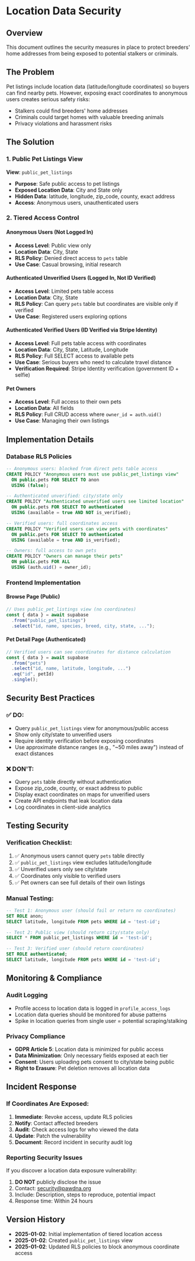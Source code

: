 # Location Data Security

## Overview
This document outlines the security measures in place to protect breeders' home addresses from being exposed to potential stalkers or criminals.

## The Problem
Pet listings include location data (latitude/longitude coordinates) so buyers can find nearby pets. However, exposing exact coordinates to anonymous users creates serious safety risks:
- Stalkers could find breeders' home addresses
- Criminals could target homes with valuable breeding animals
- Privacy violations and harassment risks

## The Solution

### 1. Public Pet Listings View
**View**: `public_pet_listings`
- **Purpose**: Safe public access to pet listings
- **Exposed Location Data**: City and State only
- **Hidden Data**: latitude, longitude, zip_code, county, exact address
- **Access**: Anonymous users, unauthenticated users

### 2. Tiered Access Control

#### Anonymous Users (Not Logged In)
- **Access Level**: Public view only
- **Location Data**: City, State
- **RLS Policy**: Denied direct access to `pets` table
- **Use Case**: Casual browsing, initial research

#### Authenticated Unverified Users (Logged In, Not ID Verified)
- **Access Level**: Limited pets table access
- **Location Data**: City, State
- **RLS Policy**: Can query `pets` table but coordinates are visible only if verified
- **Use Case**: Registered users exploring options

#### Authenticated Verified Users (ID Verified via Stripe Identity)
- **Access Level**: Full pets table access with coordinates
- **Location Data**: City, State, Latitude, Longitude
- **RLS Policy**: Full SELECT access to available pets
- **Use Case**: Serious buyers who need to calculate travel distance
- **Verification Required**: Stripe Identity verification (government ID + selfie)

#### Pet Owners
- **Access Level**: Full access to their own pets
- **Location Data**: All fields
- **RLS Policy**: Full CRUD access where `owner_id = auth.uid()`
- **Use Case**: Managing their own listings

## Implementation Details

### Database RLS Policies

```sql
-- Anonymous users: blocked from direct pets table access
CREATE POLICY "Anonymous users must use public_pet_listings view"
  ON public.pets FOR SELECT TO anon
  USING (false);

-- Authenticated unverified: city/state only
CREATE POLICY "Authenticated unverified users see limited location"
  ON public.pets FOR SELECT TO authenticated
  USING (available = true AND NOT is_verified);

-- Verified users: full coordinates access
CREATE POLICY "Verified users can view pets with coordinates"
  ON public.pets FOR SELECT TO authenticated
  USING (available = true AND is_verified);

-- Owners: full access to own pets
CREATE POLICY "Owners can manage their pets"
  ON public.pets FOR ALL
  USING (auth.uid() = owner_id);
```

### Frontend Implementation

#### Browse Page (Public)
```typescript
// Uses public_pet_listings view (no coordinates)
const { data } = await supabase
  .from("public_pet_listings")
  .select("id, name, species, breed, city, state, ...");
```

#### Pet Detail Page (Authenticated)
```typescript
// Verified users can see coordinates for distance calculation
const { data } = await supabase
  .from("pets")
  .select("id, name, latitude, longitude, ...")
  .eq("id", petId)
  .single();
```

## Security Best Practices

### ✅ DO:
- Query `public_pet_listings` view for anonymous/public access
- Show only city/state to unverified users
- Require identity verification before exposing coordinates
- Use approximate distance ranges (e.g., "~50 miles away") instead of exact distances

### ❌ DON'T:
- Query `pets` table directly without authentication
- Expose zip_code, county, or exact address to public
- Display exact coordinates on maps for unverified users
- Create API endpoints that leak location data
- Log coordinates in client-side analytics

## Testing Security

### Verification Checklist:
1. ✅ Anonymous users cannot query `pets` table directly
2. ✅ `public_pet_listings` view excludes latitude/longitude
3. ✅ Unverified users only see city/state
4. ✅ Coordinates only visible to verified users
5. ✅ Pet owners can see full details of their own listings

### Manual Testing:
```sql
-- Test 1: Anonymous user (should fail or return no coordinates)
SET ROLE anon;
SELECT latitude, longitude FROM pets WHERE id = 'test-id';

-- Test 2: Public view (should return city/state only)
SELECT * FROM public_pet_listings WHERE id = 'test-id';

-- Test 3: Verified user (should return coordinates)
SET ROLE authenticated;
SELECT latitude, longitude FROM pets WHERE id = 'test-id';
```

## Monitoring & Compliance

### Audit Logging
- Profile access to location data is logged in `profile_access_logs`
- Location data queries should be monitored for abuse patterns
- Spike in location queries from single user = potential scraping/stalking

### Privacy Compliance
- **GDPR Article 5**: Location data is minimized for public access
- **Data Minimization**: Only necessary fields exposed at each tier
- **Consent**: Users uploading pets consent to city/state being public
- **Right to Erasure**: Pet deletion removes all location data

## Incident Response

### If Coordinates Are Exposed:
1. **Immediate**: Revoke access, update RLS policies
2. **Notify**: Contact affected breeders
3. **Audit**: Check access logs for who viewed the data
4. **Update**: Patch the vulnerability
5. **Document**: Record incident in security audit log

### Reporting Security Issues
If you discover a location data exposure vulnerability:
1. **DO NOT** publicly disclose the issue
2. Contact: security@pawdna.org
3. Include: Description, steps to reproduce, potential impact
4. Response time: Within 24 hours

## Version History
- **2025-01-02**: Initial implementation of tiered location access
- **2025-01-02**: Created `public_pet_listings` view
- **2025-01-02**: Updated RLS policies to block anonymous coordinate access
